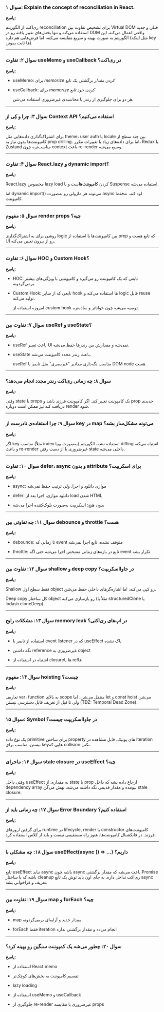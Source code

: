 
### **سوال ۱: Explain the concept of reconciliation in React.**

  

**پاسخ:**

ری‌اکت از الگوریتم reconciliation برای تشخیص تفاوت بین Virtual DOM قبلی و جدید استفاده می‌کنه و تنها بخش‌های تغییر یافته رو در DOM واقعی اعمال می‌کنه. این الگوریتم به صورت بهینه و سریع مقایسه می‌کنه، اما فرض‌هایی هم داره (مثل اینکه key ها ثابت بمونن).

---

### **سوال ۲: تفاوت useMemo و useCallback در ری‌اکت؟**

  

**پاسخ:**

- useMemo: برای _memorize کردن مقدار_ برگشتی یک تابع
    
- useCallback: برای _memorize کردن خود تابع_
    
    هر دو برای جلوگیری از رندر یا محاسبه‌ی غیرضروری استفاده می‌شن.
    

---

### **سوال ۳: چرا و کِی از Context API استفاده می‌کنیم؟**

  

**پاسخ:**

برای اشتراک‌گذاری داده‌هایی مثل theme، user auth یا locale بین چند سطح از کامپوننت‌ها بدون نیاز به prop drilling. اما برای داده‌های زیاد یا تغییرات مکرر، Redux یا Zustand مناسب‌تره چون context باعث re-render وسیع می‌شه.

---

### **سوال ۴: تفاوت React.lazy و dynamic import؟**

  

**پاسخ:**

React.lazy مخصوص lazy load کردن **کامپوننت‌ها**ست و با Suspense استفاده می‌شه.

اما dynamic import() می‌تونه هر ماژولی رو به‌صورت async لود کنه، نه‌فقط کامپوننت.

---

### **سوال ۵: مفهوم render props چیه؟**

  

**پاسخ:**

روشی برای به اشتراک‌گذاری logic بین کامپوننت‌ها با استفاده از prop که تابع هست و UI رو از بیرون تعیین می‌کنه.

---

### **سوال ۶: تفاوت HOC و Custom Hook؟**

  

**پاسخ:**

- HOC: تابعی که یک کامپوننت رو می‌گیره و کامپوننتی با ویژگی‌های بیشتر برمی‌گردونه.
    
- Custom Hook: تابعی که از سایر hook ها استفاده می‌کنه و logic قابل reuse تولید می‌کنه.
    
    امروزه استفاده از custom hook توصیه می‌شه چون خواناتر و ساده‌تره.
    

---

### **سوال ۷: تفاوت بین useRef و useState؟**

  

**پاسخ:**

- useRef باعث تغییر UI نمی‌شه و مقدارش بین رندرها حفظ می‌شه.
    
- useState باعث رندر مجدد کامپوننت می‌شه.
    
    useRef مناسب نگه‌داری مقادیر “غیربصری” مثل تایمر یا DOM node هست.
    

---

### **سوال ۸: چه زمانی ری‌اکت رندر مجدد انجام می‌دهد؟**

  

**پاسخ:**

وقتی state یا props یک کامپوننت تغییر کند. اگر کامپوننت فرزند باشد و prop جدیدی دریافت کند نیز ممکن است دوباره render شود.

---

### **سوال ۹: چرا استفاده‌ی نادرست از key در map می‌تونه مشکل‌ساز بشه؟**

  

**پاسخ:**

اگر key مناسب (مثلاً index به‌صورت پویا) استفاده نشه، الگوریتم diffing اشتباه می‌کنه و باعث re-render غیرضروری یا از دست رفتن state داخلی می‌شه.

---

### **سوال ۱۰: تفاوت defer، async و بدون attribute برای اسکریپت؟**

  

**پاسخ:**

- async: موازی دانلود و اجرا، ولی ترتیب حفظ نمی‌شه
    
- defer: دانلود موازی، اجرا بعد از load شدن HTML
    
- بدون هیچ: اسکریپت به‌صورت بلوک‌کننده اجرا می‌شه
    

---

### **سوال ۱۱: چه تفاوتی بین debounce و throttle هست؟**

  

**پاسخ:**

- debounce: تا زمانی که event متوقف نشده، تابع اجرا نمی‌شه
    
- throttle: تابع در بازه‌های زمانی مشخص اجرا می‌شه حتی اگه event تکرار بشه
    

---

### **سوال ۱۲: تفاوت بین shallow و deep copy در جاوااسکریپت؟**

  

**پاسخ:**

Shallow فقط سطح اول object رو کپی می‌کنه، اما اشاره‌گرهای داخلی حفظ می‌شن.

Deep copy کل ساختار object رو بازسازی می‌کنه (مثلاً با structuredClone یا lodash cloneDeep).

---

### **سوال ۱۳: مشکلات رایج memory leak در اپ‌های ری‌اکتی؟**

  

**پاسخ:**

- استفاده از تایمر یا event listener که در useEffect پاک نشده
    
- نگه داشتن reference غیرضروری به object
    
- اشتباه در استفاده از closureها یا refها
    

---

### **سوال ۱۴: مفهوم hoisting چیست؟**

  

**پاسخ:**

تعاریف var، function به بالای scope منتقل می‌شن. اما let و const hoist می‌شن ولی تا قبل از تعریف قابل دسترسی نیستن (TDZ: Temporal Dead Zone).

---

### **سوال ۱۵: Symbol در جاوااسکریپت چیست؟**

  

**پاسخ:**

یک نوع داده primitive برای ساختن property های یونیک. قابل مشاهده در iteration نیستن. مناسب برای key‌هایی که collision نکنن.

---

### **سوال ۱۶: ماجرای stale closure در useEffect چیه؟**

  

**پاسخ:**

وقتی داخل useEffect به مقداری از state یا prop ارجاع داده بشه که داخل dependency array نیومده و مقدار قدیمی نگه داشته می‌شه، بهش می‌گن stale closure.

---

### **سوال ۱۷: چه زمانی باید از Error Boundary استفاده کنیم؟**

  

**پاسخ:**

برای گرفتن ارورهای runtime در lifecycle, render یا constructor کامپوننت‌های فرزند. در فانکشنال کامپوننت‌ها، هنوز راه مستقیمی نیست و باید از کلاس استفاده کرد.

---

### **سوال ۱۸: چه مشکلی با useEffect(async () => …) داریم؟**

  

**پاسخ:**

تابع useEffect نباید async باشه چون async باعث می‌شه که مقدار برگشتی Promise باشه که با ساختار cleanup ری‌اکت تداخل داره. به جای اون باید توش یک تابع async تعریف و فراخوانی بشه.

---

### **سوال ۱۹: تفاوت بین map و forEach چیه؟**

  

**پاسخ:**

- map مقدار جدید و آرایه‌ای برمی‌گردونه
    
- forEach فقط iteration انجام می‌ده و مقدار برگشتی نداره
    

---

### **سوال ۲۰: چطور می‌شه یک کمپوننت سنگین رو بهینه کرد؟**

  

**پاسخ:**

- استفاده از React.memo
    
- تقسیم کامپوننت به بخش‌های کوچک‌تر
    
- lazy loading
    
- استفاده از useMemo و useCallback
    
- جلوگیری از re-render غیرضروری با مقایسه props